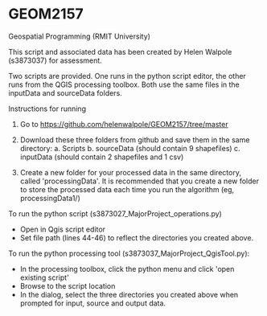 # GEOM2157
Geospatial Programming (RMIT University)

This script and associated data has been created by Helen Walpole (s3873037) for assessment. 

Two scripts are provided. One runs in the python script editor, the other runs from the QGIS processing toolbox. 
Both use the same files in the inputData and sourceData folders. 

Instructions for running 

1.	Go to https://github.com/helenwalpole/GEOM2157/tree/master 

2.	Download these three folders from github and save them in the same directory: 
a.	Scripts
b.	sourceData (should contain 9 shapefiles)
c.	inputData (should contain 2 shapefiles and 1 csv)

3.	Create a new folder for your processed data in the same directory, called 'processingData'. It is recommended that you create a new folder to store the processed data each time you run the algorithm (eg, processingData1/)


To run the python script (s3873027_MajorProject_operations.py)
-	Open in Qgis script editor 
-	Set file path (lines 44-46) to reflect the directories you created above. 

To run the python processing tool (s3873037_MajorProject_QgisTool.py): 
-	In the processing toolbox, click the python menu and click 'open existing script'
-	Browse to the script location
-	In the dialog, select the three directories you created above when prompted for input, source and output data. 
